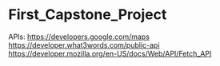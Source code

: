 # First_Capstone_Project

APIs:
https://developers.google.com/maps
https://developer.what3words.com/public-api
https://developer.mozilla.org/en-US/docs/Web/API/Fetch_API
